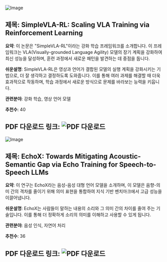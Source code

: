 ![Image](https://cdn-thumbnails.huggingface.co/social-thumbnails/papers/2509.09674.png)
## 제목: SimpleVLA-RL: Scaling VLA Training via Reinforcement Learning
**요약**:
이 논문은 "SimpleVLA-RL"이라는 강화 학습 프레임워크를 소개합니다. 이 프레임워크는 VLA(Visually-grounded Language Agility) 모델의 장기 계획을 강화하여 최신 성능을 달성하며, 훈련 과정에서 새로운 패턴을 발견하는 데 중점을 둡니다.

**쉬운설명**:
SimpleVLA-RL은 영상과 언어가 결합된 모델의 실행 계획을 강화시키는 기법으로, 더 잘 생각하고 결정하도록 도와줍니다. 이를 통해 여러 과제를 해결할 때 더욱 효과적으로 작동하며, 학습 과정에서 새로운 방식으로 문제를 바라보는 능력을 키웁니다.

**관련분야**: 강화 학습, 영상 언어 모델

**추천수**: 40

**PDF 다운로드 링크**: ![PDF 다운로드](https://arxiv.org/pdf/2509.09674)
---

![Image](https://avatars/3254281a7bac1c8ddde1d6bc7e518b2f.svg)
## 제목: EchoX: Towards Mitigating Acoustic-Semantic Gap via Echo Training for Speech-to-Speech LLMs
**요약**:
이 연구는 EchoX라는 음성-음성 대형 언어 모델을 소개하며, 이 모델은 음향-의미 간의 격차를 줄이기 위해 의미 표현을 통합하여 지식 기반 벤치마크에서 고급 성능을 이끌어냅니다.

**쉬운설명**:
EchoX는 사람들이 말하는 내용의 소리와 그 의미 간의 차이를 줄여 주는 기술입니다. 이를 통해 더 정확하게 소리의 의미를 이해하고 사용할 수 있게 됩니다.

**관련분야**: 음성 인식, 자연어 처리

**추천수**: 36

**PDF 다운로드 링크**: ![PDF 다운로드](https://arxiv.org/pdf/2509.09174)
---